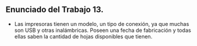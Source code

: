 ## Enunciado del Trabajo 13.

- Las impresoras tienen un modelo, un tipo de conexión, ya que muchas son USB y otras inalámbricas. Poseen una fecha de fabricación y todas ellas saben la cantidad de hojas disponibles que tienen.
